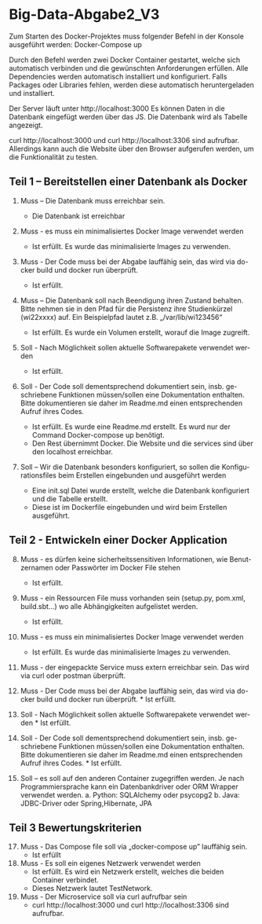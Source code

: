 # Big-Data-Abgabe2_V3

Zum Starten des Docker-Projektes muss folgender Befehl in der Konsole ausgeführt werden:
Docker-Compose up

Durch den Befehl werden zwei Docker Container gestartet, welche sich automatisch verbinden und die gewünschten Anforderungen erfüllen. 
Alle Dependencies werden automatisch installiert und konfiguriert.
Falls Packages oder Libraries fehlen, werden diese automatisch heruntergeladen und installiert.

Der Server läuft unter http://localhost:3000
Es können Daten in die Datenbank eingefügt werden über das JS.
Die Datenbank wird als Tabelle angezeigt.

curl http://localhost:3000 und curl http://localhost:3306 sind aufrufbar.
Allerdings kann auch die Website über den Browser aufgerufen werden, um die Funktionalität zu testen.



## Teil 1 – Bereitstellen einer Datenbank als Docker


1. Muss – Die Datenbank muss erreichbar sein.
    * Die Datenbank ist erreichbar

2. Muss - es muss ein minimalisiertes Docker Image verwendet werden
    * Ist erfüllt. Es wurde das minimalisierte Images zu verwenden.
   
3. Muss - Der Code muss bei der Abgabe lauffähig sein, das wird via do-
cker build und docker run überprüft.
    * Ist erfüllt.

4. Muss – Die Datenbank soll nach Beendigung ihren Zustand behalten.
Bitte nehmen sie in den Pfad für die Persistenz ihre Studienkürzel
(wi22xxxx) auf. Ein Beispielpfad lautet z.B. „/var/lib/wi123456“
    * Ist erfüllt. Es wurde ein Volumen erstellt, worauf die Image zugreift.

5. Soll - Nach Möglichkeit sollen aktuelle Softwarepakete verwendet wer-
den
    * Ist erfüllt.

6. Soll - Der Code soll dementsprechend dokumentiert sein, insb. ge-
schriebene Funktionen müssen/sollen eine Dokumentation enthalten. 
Bitte dokumentieren sie daher im Readme.md einen entsprechenden
Aufruf ihres Codes.
    * Ist erfüllt. Es wurde eine Readme.md erstellt. Es wurd nur der Command Docker-compose up benötigt.
    * Den Rest übernimmt Docker. Die Website und die services sind über den localhost erreichbar.

7. Soll – Wir die Datenbank besonders konfiguriert, so sollen die Konfigu-
rationsfiles beim Erstellen eingebunden und ausgeführt werden
    * Eine init.sql Datei wurde erstellt, welche die Datenbank konfiguriert und die Tabelle erstellt.
    * Diese ist im Dockerfile eingebunden und wird beim Erstellen ausgeführt.

## Teil 2 - Entwickeln einer Docker Application

8. Muss - es dürfen keine sicherheitssensitiven Informationen, wie Benut-
zernamen oder Passwörter im Docker File stehen
    * Ist erfüllt.

9. Muss - ein Ressourcen File muss vorhanden sein (setup.py, pom.xml,
build.sbt…) wo alle Abhängigkeiten aufgelistet werden.
    * Ist erfüllt.

10. Muss - es muss ein minimalisiertes Docker Image verwendet werden
    * Ist erfüllt. Es wurde das minimalisierte Images zu verwenden.
    
11. Muss - der eingepackte Service muss extern erreichbar sein. Das wird
via curl oder postman überprüft.


13.  Muss - Der Code muss bei der Abgabe lauffähig sein, das wird via do-
cker build und docker run überprüft.
    * Ist erfüllt.

14.  Soll - Nach Möglichkeit sollen aktuelle Softwarepakete verwendet wer-
den
    * Ist erfüllt.
  
15.  Soll - Der Code soll dementsprechend dokumentiert sein, insb. ge-
schriebene Funktionen müssen/sollen eine Dokumentation enthalten.
Bitte dokumentieren sie daher im Readme.md einen entsprechenden
Aufruf ihres Codes.
    * Ist erfüllt.

16.  Soll – es soll auf den anderen Container zugegriffen werden. Je nach
Programmiersprache kann ein Datenbankdriver oder ORM Wrapper
verwendet werden.
a. Python: SQLAlchemy oder psycopg2
b. Java: JDBC-Driver oder Spring,Hibernate, JPA


## Teil 3 Bewertungskriterien


17. Muss - Das Compose file soll via „docker-compose up” lauffähig sein.
    * Ist erfüllt
18. Muss - Es soll ein eigenes Netzwerk verwendet werden
    * Ist erfüllt. Es wird ein Netzwerk erstellt, welches die beiden Container verbindet.
    * Dieses Netzwerk lautet TestNetwork.
19. Muss - Der Microservice soll via curl aufrufbar sein
    * curl http://localhost:3000 und curl http://localhost:3306 sind aufrufbar.


